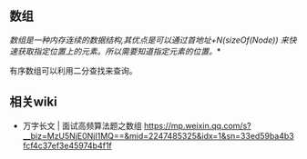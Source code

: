 ## 数组
**数组是一种内存连续的数据结构,其优点是可以通过首地址+N*(sizeOf(Node)) 来快速获取指定位置上的元素。所以需要知道指定元素的位置。**

有序数组可以利用二分查找来查询。


## 相关wiki
* 万字长文 | 面试高频算法题之数组 https://mp.weixin.qq.com/s?__biz=MzU5NjE0NjI1MQ==&mid=2247485325&idx=1&sn=33ed59ba4b3fcf4c37ef3e45974b4f1f

